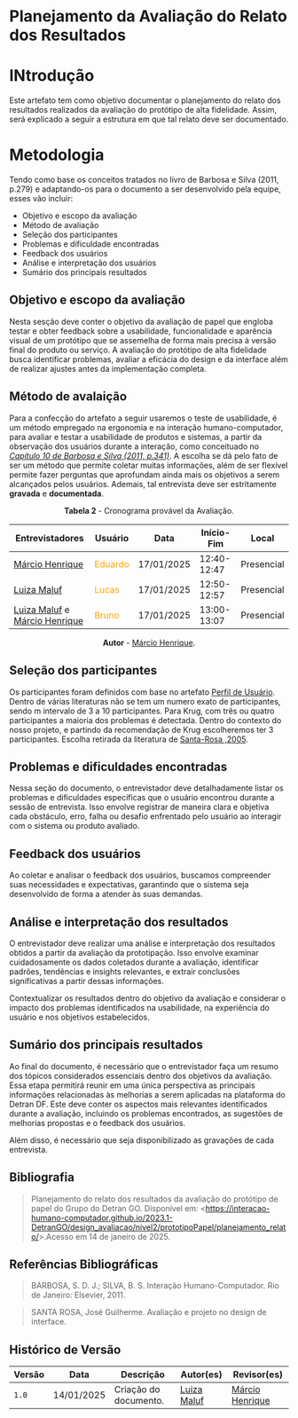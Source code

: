 # __Planejamento da Avaliação do Relato dos Resultados__

# __INtrodução__

Este artefato tem como objetivo documentar o planejamento do 
relato dos resultados realizados da avaliação do protótipo de alta fidelidade.
Assim, será explicado a seguir a estrutura em que tal relato deve ser documentado.

# __Metodologia__

Tendo como base os conceitos tratados no livro de Barbosa e Silva (2011, p.279) e
adaptando-os para o documento a ser desenvolvido pela equipe, esses vão incluir:

- Objetivo e escopo da avaliação 
- Método de avaliação 
- Seleção dos participantes
- Problemas e dificuldade encontradas
- Feedback dos usuários
- Análise e interpretação dos usuários
- Sumário dos principais resultados


## __Objetivo e escopo da avaliação__

Nesta sesção deve conter o objetivo da avaliação de papel que engloba testar e
obter feedback sobre a usabilidade, funcionalidade e aparência visual de um 
protótipo que se assemelha de forma mais precisa à versão final do produto ou 
serviço. A avaliação do protótipo de alta fidelidade busca identificar problemas, 
avaliar a eficácia do design e da interface além de realizar ajustes antes da implementação completa.

## __Método de avalaição__

Para a confecção do artefato a seguir usaremos o teste de usabilidade, é um método empregado na ergonomia e na interação humano-computador, para avaliar e testar a usabilidade de produtos e sistemas, a partir da observação dos usuários durante a interação, como conceituado no [_Capítulo 10 de Barbosa e Silva (2011, p.341)_](../../assets/referencias/341.png). 
A escolha se dá pelo fato de ser um método que permite coletar muitas informações, além de ser flexível permite fazer perguntas que aprofundam ainda mais os objetivos a serem alcançados pelos usuários. Ademais, tal entrevista deve ser estritamente **gravada** e **documentada**.

<center>

**Tabela 2** - Cronograma provável da Avaliação.

| Entrevistadores | Usuário | Data       | Início-Fim  | Local              |
| ------------- | ------- | ---------- | ----------- | ------------------ |
| [Márcio Henrique](https://github.com/DeM4rcio) | <span style = "color: orange">Eduardo</span>  | 17/01/2025 | 12:40-12:47 | Presencial |
| [Luiza Maluf](https://github.com/LuizaMaluf) | <span style = "color: orange">Lucas</span>    | 17/01/2025 | 12:50-12:57 | Presencial |
| [Luiza Maluf](https://github.com/LuizaMaluf) e  [Márcio Henrique](https://github.com/DeM4rcio)| <span style = "color: orange">Bruno</span>     | 17/01/2025 | 13:00-13:07 | Presencial |


**Autor** - [Márcio Henrique](https://github.com/DeM4rcio).

</center>

## __Seleção dos participantes__

Os participantes foram definidos com base no artefato [Perfil de Usuário](https://interacao-humano-computador.github.io/2023.1-BilheteriaDigital/analise-de-requisitos/perfil-usuario/). Dentro de várias literaturas não se tem um numero exato de participantes, sendo m intervalo de 3 a 10 participantes. Para Krug, com três ou quatro participantes a maioria dos problemas é detectada. Dentro do contexto do nosso projeto, e partindo da recomendação de Krug escolheremos ter 3 participantes. Escolha retirada da literatura de [Santa-Rosa ,2005](../../assets/referencias/santa.png). 

## __Problemas e dificuldades encontradas__

Nessa seção do documento, o entrevistador deve detalhadamente listar os problemas e dificuldades específicas que o usuário encontrou durante a sessão de entrevista. Isso envolve registrar de maneira clara e objetiva cada obstáculo, erro, falha ou desafio enfrentado pelo usuário ao interagir com o sistema ou produto avaliado.

## __Feedback dos usuários__

Ao coletar e analisar o feedback dos usuários, buscamos compreender suas necessidades e expectativas, garantindo que o sistema seja desenvolvido de forma a atender às suas demandas.

## __Análise e interpretação dos resultados__

O entrevistador deve realizar uma análise e interpretação dos resultados obtidos a partir da avaliação da prototipação. Isso envolve examinar cuidadosamente os dados coletados durante a avaliação, identificar padrões, tendências e insights relevantes, e extrair conclusões significativas a partir dessas informações.

Contextualizar os resultados dentro do objetivo da avaliação e considerar o impacto dos problemas identificados na usabilidade, na experiência do usuário e nos objetivos estabelecidos.

## __Sumário dos principais resultados__

Ao final do documento, é necessário que o entrevistador faça um resumo dos tópicos considerados essenciais dentro dos objetivos da avaliação. Essa etapa permitirá reunir em uma única perspectiva as principais informações relacionadas às melhorias a serem aplicadas na plataforma do Detran DF. Este deve conter os aspectos mais relevantes identificados durante a avaliação, incluindo os problemas encontrados, as sugestões de melhorias propostas e o feedback dos usuários. 

Além disso, é necessário que seja disponibilizado as gravações de cada entrevista.


## Bibliografia

> Planejamento do relato dos resultados da avaliação do protótipo de papel do Grupo do Detran GO. Disponível em: <<https://interacao-humano-computador.github.io/2023.1-DetranGO/design_avaliacao/nivel2/prototipoPapel/planejamento_relato/>>.Acesso em 14 de janeiro de 2025.

## Referências Bibliográficas

>BARBOSA, S. D. J.; SILVA, B. S. Interação Humano-Computador. Rio de Janeiro: Elsevier, 2011.

>SANTA ROSA, José Guilherme. Avaliação e projeto no design de interface.

## Histórico de Versão

| Versão | Data       | Descrição                                                                      | Autor(es)                                        | Revisor(es)                                      |
| ------ | ---------- | ------------------------------------------------------------------------------ | ------------------------------------------------ | ------------------------------------------------ |
| `1.0`  | 14/01/2025 | Criação do documento.    | [Luiza Maluf](https://github.com/LuizaMaluf)   | [Márcio Henrique](https://github.com/DeM4rcio)  |